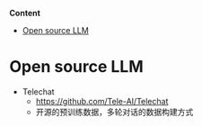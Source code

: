 **Content**

<!-- TOC -->

- [Open source LLM](#open-source-llm)

<!-- /TOC -->


# Open source LLM

- Telechat
  - https://github.com/Tele-AI/Telechat
  - 开源的预训练数据，多轮对话的数据构建方式
